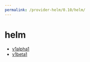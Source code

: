 ```yaml
---
permalink: /provider-helm/0.10/helm/
---
```


# helm



* [v1alpha1](v1alpha1/index.md)
* [v1beta1](v1beta1/index.md)